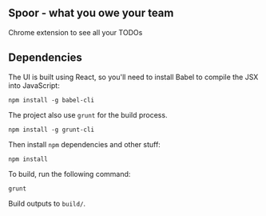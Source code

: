 
## Spoor - what you owe your team

Chrome extension to see all your TODOs

## Dependencies

The UI is built using React, so you'll need to install Babel to compile the JSX into JavaScript:

    npm install -g babel-cli

The project also use `grunt` for the build process.

    npm install -g grunt-cli

Then install `npm` dependencies and other stuff:

    npm install

To build, run the following command:

    grunt

Build outputs to `build/`.


